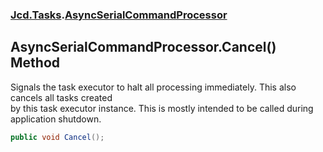 ### [Jcd.Tasks](Jcd.Tasks.md 'Jcd.Tasks').[AsyncSerialCommandProcessor](Jcd.Tasks.AsyncSerialCommandProcessor.md 'Jcd.Tasks.AsyncSerialCommandProcessor')

## AsyncSerialCommandProcessor.Cancel() Method

Signals the task executor to halt all processing immediately. This also cancels all tasks created  
by this task executor instance. This is mostly intended to be called during application shutdown.

```csharp
public void Cancel();
```